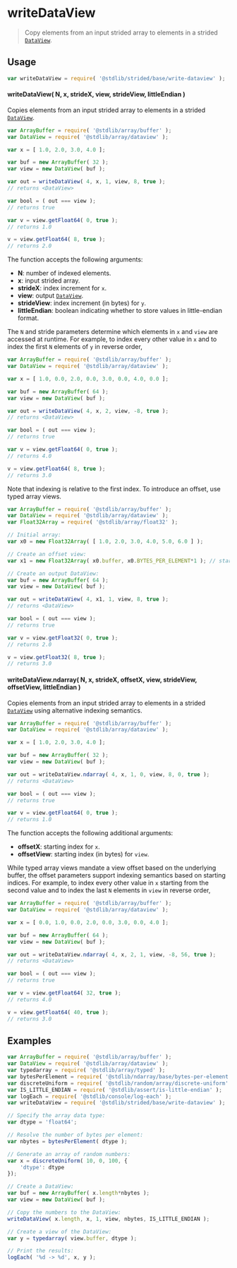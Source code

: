 <!--

@license Apache-2.0

Copyright (c) 2024 The Stdlib Authors.

Licensed under the Apache License, Version 2.0 (the "License");
you may not use this file except in compliance with the License.
You may obtain a copy of the License at

   http://www.apache.org/licenses/LICENSE-2.0

Unless required by applicable law or agreed to in writing, software
distributed under the License is distributed on an "AS IS" BASIS,
WITHOUT WARRANTIES OR CONDITIONS OF ANY KIND, either express or implied.
See the License for the specific language governing permissions and
limitations under the License.

-->

<!-- lint disable maximum-heading-length -->

# writeDataView

> Copy elements from an input strided array to elements in a strided [`DataView`][@stdlib/array/dataview].

<section class="intro">

</section>

<!-- /.intro -->

<section class="usage">

## Usage

```javascript
var writeDataView = require( '@stdlib/strided/base/write-dataview' );
```

#### writeDataView( N, x, strideX, view, strideView, littleEndian )

Copies elements from an input strided array to elements in a strided [`DataView`][@stdlib/array/dataview].

```javascript
var ArrayBuffer = require( '@stdlib/array/buffer' );
var DataView = require( '@stdlib/array/dataview' );

var x = [ 1.0, 2.0, 3.0, 4.0 ];

var buf = new ArrayBuffer( 32 );
var view = new DataView( buf );

var out = writeDataView( 4, x, 1, view, 8, true );
// returns <DataView>

var bool = ( out === view );
// returns true

var v = view.getFloat64( 0, true );
// returns 1.0

v = view.getFloat64( 8, true );
// returns 2.0
```

The function accepts the following arguments:

-   **N**: number of indexed elements.
-   **x**: input strided array.
-   **strideX**: index increment for `x`.
-   **view**: output [`DataView`][@stdlib/array/dataview].
-   **strideView**: index increment (in bytes) for `y`.
-   **littleEndian**: boolean indicating whether to store values in little-endian format.

The `N` and stride parameters determine which elements in `x` and `view` are accessed at runtime. For example, to index every other value in `x` and to index the first `N` elements of `y` in reverse order,

```javascript
var ArrayBuffer = require( '@stdlib/array/buffer' );
var DataView = require( '@stdlib/array/dataview' );

var x = [ 1.0, 0.0, 2.0, 0.0, 3.0, 0.0, 4.0, 0.0 ];

var buf = new ArrayBuffer( 64 );
var view = new DataView( buf );

var out = writeDataView( 4, x, 2, view, -8, true );
// returns <DataView>

var bool = ( out === view );
// returns true

var v = view.getFloat64( 0, true );
// returns 4.0

v = view.getFloat64( 8, true );
// returns 3.0
```

Note that indexing is relative to the first index. To introduce an offset, use typed array views.

```javascript
var ArrayBuffer = require( '@stdlib/array/buffer' );
var DataView = require( '@stdlib/array/dataview' );
var Float32Array = require( '@stdlib/array/float32' );

// Initial array:
var x0 = new Float32Array( [ 1.0, 2.0, 3.0, 4.0, 5.0, 6.0 ] );

// Create an offset view:
var x1 = new Float32Array( x0.buffer, x0.BYTES_PER_ELEMENT*1 ); // start at 2nd element

// Create an output DataView:
var buf = new ArrayBuffer( 64 );
var view = new DataView( buf );

var out = writeDataView( 4, x1, 1, view, 8, true );
// returns <DataView>

var bool = ( out === view );
// returns true

var v = view.getFloat32( 0, true );
// returns 2.0

v = view.getFloat32( 8, true );
// returns 3.0
```

#### writeDataView.ndarray( N, x, strideX, offsetX, view, strideView, offsetView, littleEndian )

Copies elements from an input strided array to elements in a strided [`DataView`][@stdlib/array/dataview] using alternative indexing semantics.

```javascript
var ArrayBuffer = require( '@stdlib/array/buffer' );
var DataView = require( '@stdlib/array/dataview' );

var x = [ 1.0, 2.0, 3.0, 4.0 ];

var buf = new ArrayBuffer( 32 );
var view = new DataView( buf );

var out = writeDataView.ndarray( 4, x, 1, 0, view, 8, 0, true );
// returns <DataView>

var bool = ( out === view );
// returns true

var v = view.getFloat64( 0, true );
// returns 1.0
```

The function accepts the following additional arguments:

-   **offsetX**: starting index for `x`.
-   **offsetView**: starting index (in bytes) for `view`.

While typed array views mandate a view offset based on the underlying buffer, the offset parameters support indexing semantics based on starting indices. For example, to index every other value in `x` starting from the second value and to index the last `N` elements in `view` in reverse order,

```javascript
var ArrayBuffer = require( '@stdlib/array/buffer' );
var DataView = require( '@stdlib/array/dataview' );

var x = [ 0.0, 1.0, 0.0, 2.0, 0.0, 3.0, 0.0, 4.0 ];

var buf = new ArrayBuffer( 64 );
var view = new DataView( buf );

var out = writeDataView.ndarray( 4, x, 2, 1, view, -8, 56, true );
// returns <DataView>

var bool = ( out === view );
// returns true

var v = view.getFloat64( 32, true );
// returns 4.0

v = view.getFloat64( 40, true );
// returns 3.0
```

</section>

<!-- /.usage -->

<section class="notes">

</section>

<!-- /.notes -->

<section class="examples">

## Examples

<!-- eslint no-undef: "error" -->

```javascript
var ArrayBuffer = require( '@stdlib/array/buffer' );
var DataView = require( '@stdlib/array/dataview' );
var typedarray = require( '@stdlib/array/typed' );
var bytesPerElement = require( '@stdlib/ndarray/base/bytes-per-element' );
var discreteUniform = require( '@stdlib/random/array/discrete-uniform' );
var IS_LITTLE_ENDIAN = require( '@stdlib/assert/is-little-endian' );
var logEach = require( '@stdlib/console/log-each' );
var writeDataView = require( '@stdlib/strided/base/write-dataview' );

// Specify the array data type:
var dtype = 'float64';

// Resolve the number of bytes per element:
var nbytes = bytesPerElement( dtype );

// Generate an array of random numbers:
var x = discreteUniform( 10, 0, 100, {
    'dtype': dtype
});

// Create a DataView:
var buf = new ArrayBuffer( x.length*nbytes );
var view = new DataView( buf );

// Copy the numbers to the DataView:
writeDataView( x.length, x, 1, view, nbytes, IS_LITTLE_ENDIAN );

// Create a view of the DataView:
var y = typedarray( view.buffer, dtype );

// Print the results:
logEach( '%d -> %d', x, y );
```

</section>

<!-- /.examples -->

<!-- Section for related `stdlib` packages. Do not manually edit this section, as it is automatically populated. -->

<section class="related">

</section>

<!-- /.related -->

<!-- Section for all links. Make sure to keep an empty line after the `section` element and another before the `/section` close. -->

<section class="links">

[@stdlib/array/dataview]: https://github.com/stdlib-js/array-dataview

</section>

<!-- /.links -->
